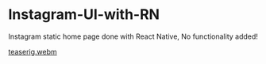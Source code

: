# Instagram-UI-with-RN
Instagram static home page done with React Native, No functionality added!

[teaserig.webm](https://user-images.githubusercontent.com/110984357/226200493-dd51204b-10d9-4e3b-9c24-33e377713d8a.webm)

